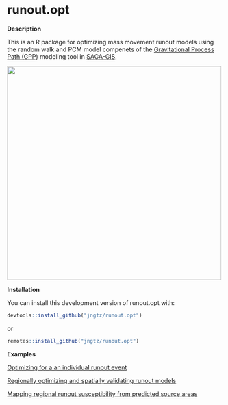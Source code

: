 # runout.opt

**Description**

This is an R package for optimizing mass movement runout models using the random
walk and PCM model compenets of the [Gravitational Process Path (GPP)](https://gmd.copernicus.org/articles/10/3309/2017/) modeling
tool in [SAGA-GIS](http://www.saga-gis.org/en/index.html).

<img src="https://jngtz.github.io/runout.opt/articles/gpp_rw_pcm_apply_regionally_files/figure-html/unnamed-chunk-7-1.png" width="500">

**Installation**

You can install this development version of runout.opt with:

```r
devtools::install_github("jngtz/runout.opt")
```
or 

```r
remotes::install_github("jngtz/runout.opt")
```

**Examples**

[Optimizing for a an individual runout event](https://jngtz.github.io/runout.opt/articles/gpp_rw_pcm_single_optimization.html)

[Regionally optimizing and spatially validating runout models](https://jngtz.github.io/runout.opt/articles/gpp_rw_pcm_regional_optimization.html)

[Mapping regional runout susceptibility from predicted source areas](https://jngtz.github.io/runout.opt/articles/gpp_rw_pcm_apply_regionally.html)
